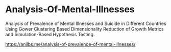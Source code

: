 # Analysis-Of-Mental-Illnesses
Analysis of Prevalence of Mental Illnesses and Suicide in Different Countries Using Gower Clustering Based Dimensionality Reduction of Growth Metrics and Simulation-Based Hypothesis Testing.

https://anilbs.me/analysis-of-prevalence-of-mental-illnesses/
